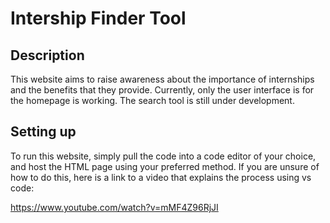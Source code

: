 # Intership Finder Tool
## Description

This website  aims to raise awareness about the importance of internships and the benefits that they provide. Currently, only the user interface is for the homepage is working. The search tool is still under development.

## Setting up

To run this website, simply pull the code into a code editor of your choice, and host the HTML page using your preferred method. If you are unsure of how to do this, here is a link to a video that explains the process using vs code:

https://www.youtube.com/watch?v=mMF4Z96RjJI
